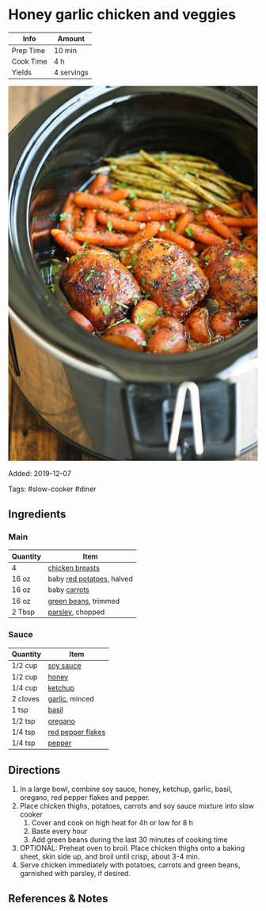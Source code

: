 # Honey garlic chicken and veggies

| Info      | Amount     |
| --------- | ---------- |
| Prep Time | 10 min     |
| Cook Time | 4 h        |
| Yields    | 4 servings |

![Honey garlic chicken and veggies](../_assets/honey-garlic-chicken-veggies.jpg)

Added: 2019-12-07

Tags: #slow-cooker #diner

## Ingredients

### Main

| Quantity | Item                                                         |
| -------- | ------------------------------------------------------------ |
| 4        | [chicken breasts](../_ingredients/chicken%20breast.md)       |
| 16 oz    | baby [red potatoes](../_ingredients/red-potatoes.md), halved |
| 16 oz    | baby [carrots](../_ingredients/carrot.md)                    |
| 16 oz    | [green beans](../_ingredients/green%20beans.md), trimmed     |
| 2 Tbsp   | [parsley](../_ingredients/parsley.md), chopped               |

### Sauce

| Quantity | Item                                                          |
| -------- | ------------------------------------------------------------- |
| 1/2 cup  | [soy sauce](../_ingredients/soy%20sauce.md)                   |
| 1/2 cup  | [honey](../_ingredients/honey.md)                             |
| 1/4 cup  | [ketchup](../_ingredients/ketchup.md)                         |
| 2 cloves | [garlic](../_ingredients/garlic.md), minced                   |
| 1 tsp    | [basil](../_ingredients/basil.md)                             |
| 1/2 tsp  | [oregano](../_ingredients/oregano.md)                         |
| 1/4 tsp  | [red pepper flakes](../_ingredients/red%20pepper%20flakes.md) |
| 1/4 tsp  | [pepper](../_ingredients/pepper.md)                           |

## Directions

1. In a large bowl, combine soy sauce, honey, ketchup, garlic, basil, oregano, red pepper flakes and pepper.
2. Place chicken thighs, potatoes, carrots and soy sauce mixture into slow cooker
   1. Cover and cook on high heat for 4h or low for 8 h
   2. Baste every hour
   3. Add green beans during the last 30 minutes of cooking time
3. OPTIONAL: Preheat oven to broil. Place chicken thighs onto a baking sheet, skin side up, and broil until crisp, about 3-4 min.
4. Serve chicken immediately with potatoes, carrots and green beans, garnished with parsley, if desired.

## References & Notes

[^1]: [Original recipe](https://damndelicious.net/2015/06/05/slow-cooker-honey-garlic-chicken-and-veggies/)
